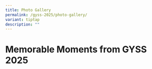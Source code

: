 ```yaml
---
title: Photo Gallery
permalink: /gyss-2025/photo-gallery/
variant: tiptap
description: ""
---
```

<h1>Memorable Moments from GYSS 2025</h1>
<p></p>
<p></p>